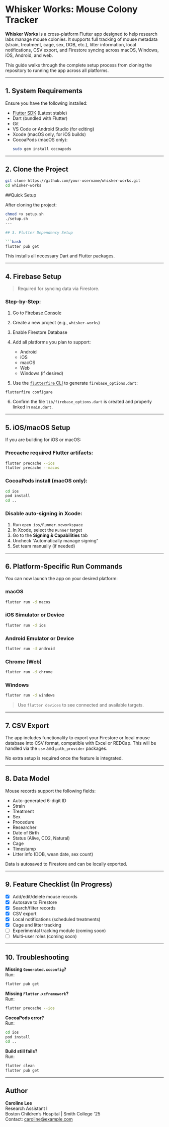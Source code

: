 # Whisker Works: Mouse Colony Tracker

**Whisker Works** is a cross-platform Flutter app designed to help research labs manage mouse colonies. It supports full tracking of mouse metadata (strain, treatment, cage, sex, DOB, etc.), litter information, local notifications, CSV export, and Firestore syncing across macOS, Windows, iOS, Android, and web.

This guide walks through the complete setup process from cloning the repository to running the app across all platforms.

---

## 1. System Requirements

Ensure you have the following installed:

- [Flutter SDK](https://flutter.dev/docs/get-started/install) (Latest stable)
- Dart (bundled with Flutter)
- Git
- VS Code or Android Studio (for editing)
- Xcode (macOS only, for iOS builds)
- CocoaPods (macOS only):  
  ```bash
  sudo gem install cocoapods
  ```

---

## 2. Clone the Project

```bash
git clone https://github.com/your-username/whisker-works.git
cd whisker-works
```
##Quick Setup

After cloning the project:

```bash
chmod +x setup.sh
./setup.sh
---

## 3. Flutter Dependency Setup

```bash
flutter pub get
```

This installs all necessary Dart and Flutter packages.

---

## 4. Firebase Setup

> Required for syncing data via Firestore.

### Step-by-Step:

1. Go to [Firebase Console](https://console.firebase.google.com)
2. Create a new project (e.g., `whisker-works`)
3. Enable Firestore Database
4. Add all platforms you plan to support:
   - Android
   - iOS
   - macOS
   - Web
   - Windows (if desired)

5. Use the [`flutterfire` CLI](https://firebase.flutter.dev/docs/cli/) to generate `firebase_options.dart`:

```bash
flutterfire configure
```

6. Confirm the file `lib/firebase_options.dart` is created and properly linked in `main.dart`.

---

## 5. iOS/macOS Setup

If you are building for iOS or macOS:

### Precache required Flutter artifacts:
```bash
flutter precache --ios
flutter precache --macos
```

### CocoaPods install (macOS only):
```bash
cd ios
pod install
cd ..
```

### Disable auto-signing in Xcode:
1. Run `open ios/Runner.xcworkspace`
2. In Xcode, select the `Runner` target
3. Go to the **Signing & Capabilities** tab
4. Uncheck “Automatically manage signing”
5. Set team manually (if needed)

---

## 6. Platform-Specific Run Commands

You can now launch the app on your desired platform:

### macOS
```bash
flutter run -d macos
```

### iOS Simulator or Device
```bash
flutter run -d ios
```

### Android Emulator or Device
```bash
flutter run -d android
```

### Chrome (Web)
```bash
flutter run -d chrome
```

### Windows
```bash
flutter run -d windows
```

> Use `flutter devices` to see connected and available targets.

---

## 7. CSV Export

The app includes functionality to export your Firestore or local mouse database into CSV format, compatible with Excel or REDCap. This will be handled via the `csv` and `path_provider` packages.

No extra setup is required once the feature is integrated.

---

## 8. Data Model

Mouse records support the following fields:

- Auto-generated 6-digit ID
- Strain
- Treatment
- Sex
- Procedure
- Researcher
- Date of Birth
- Status (Alive, CO2, Natural)
- Cage
- Timestamp
- Litter info (DOB, wean date, sex count)

Data is autosaved to Firestore and can be locally exported.

---

## 9. Feature Checklist (In Progress)

- [x] Add/edit/delete mouse records
- [x] Autosave to Firestore
- [x] Search/filter records
- [x] CSV export
- [x] Local notifications (scheduled treatments)
- [x] Cage and litter tracking
- [ ] Experimental tracking module (coming soon)
- [ ] Multi-user roles (coming soon)

---

## 10. Troubleshooting

**Missing `Generated.xcconfig`?**  
Run:
```bash
flutter pub get
```

**Missing `Flutter.xcframework`?**  
Run:
```bash
flutter precache --ios
```

**CocoaPods error?**  
Run:
```bash
cd ios
pod install
cd ..
```

**Build still fails?**  
Run:
```bash
flutter clean
flutter pub get
```

---

## Author

**Caroline Lee**  
Research Assistant I  
Boston Children’s Hospital | Smith College '25  
Contact: caroline@example.com

